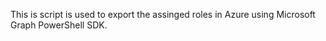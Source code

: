 This is script is used to export the assinged roles in Azure using Microsoft Graph PowerShell SDK. 
